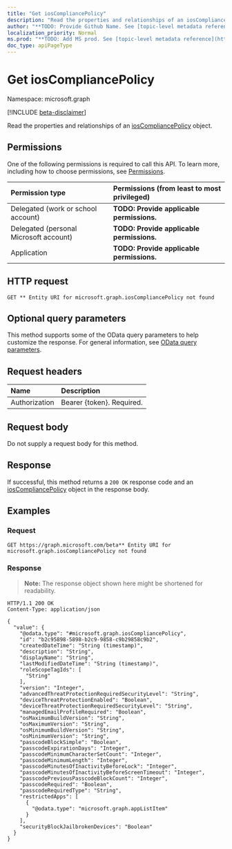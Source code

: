 ```yaml
---
title: "Get iosCompliancePolicy"
description: "Read the properties and relationships of an iosCompliancePolicy object."
author: "**TODO: Provide Github Name. See [topic-level metadata reference](https://msgo.azurewebsites.net/add/document/guidelines/metadata.html#topic-level-metadata)**"
localization_priority: Normal
ms.prod: "**TODO: Add MS prod. See [topic-level metadata reference](https://msgo.azurewebsites.net/add/document/guidelines/metadata.html#topic-level-metadata)**"
doc_type: apiPageType
---
```


# Get iosCompliancePolicy
Namespace: microsoft.graph

[!INCLUDE [beta-disclaimer](../../includes/beta-disclaimer.md)]

Read the properties and relationships of an [iosCompliancePolicy](../resources/ioscompliancepolicy.md) object.

## Permissions
One of the following permissions is required to call this API. To learn more, including how to choose permissions, see [Permissions](/graph/permissions-reference).

|Permission type|Permissions (from least to most privileged)|
|:---|:---|
|Delegated (work or school account)|**TODO: Provide applicable permissions.**|
|Delegated (personal Microsoft account)|**TODO: Provide applicable permissions.**|
|Application|**TODO: Provide applicable permissions.**|

## HTTP request

<!-- {
  "blockType": "ignored"
}
-->
``` http
GET ** Entity URI for microsoft.graph.iosCompliancePolicy not found
```

## Optional query parameters
This method supports some of the OData query parameters to help customize the response. For general information, see [OData query parameters](/graph/query-parameters).

## Request headers
|Name|Description|
|:---|:---|
|Authorization|Bearer {token}. Required.|

## Request body
Do not supply a request body for this method.

## Response

If successful, this method returns a `200 OK` response code and an [iosCompliancePolicy](../resources/ioscompliancepolicy.md) object in the response body.

## Examples

### Request
<!-- {
  "blockType": "request",
  "name": "get_ioscompliancepolicy"
}
-->
``` http
GET https://graph.microsoft.com/beta** Entity URI for microsoft.graph.iosCompliancePolicy not found
```


### Response
>**Note:** The response object shown here might be shortened for readability.
<!-- {
  "blockType": "response",
  "truncated": true,
  "@odata.type": "microsoft.graph.iosCompliancePolicy"
}
-->
``` http
HTTP/1.1 200 OK
Content-Type: application/json

{
  "value": {
    "@odata.type": "#microsoft.graph.iosCompliancePolicy",
    "id": "b2c95898-5898-b2c9-9858-c9b29858c9b2",
    "createdDateTime": "String (timestamp)",
    "description": "String",
    "displayName": "String",
    "lastModifiedDateTime": "String (timestamp)",
    "roleScopeTagIds": [
      "String"
    ],
    "version": "Integer",
    "advancedThreatProtectionRequiredSecurityLevel": "String",
    "deviceThreatProtectionEnabled": "Boolean",
    "deviceThreatProtectionRequiredSecurityLevel": "String",
    "managedEmailProfileRequired": "Boolean",
    "osMaximumBuildVersion": "String",
    "osMaximumVersion": "String",
    "osMinimumBuildVersion": "String",
    "osMinimumVersion": "String",
    "passcodeBlockSimple": "Boolean",
    "passcodeExpirationDays": "Integer",
    "passcodeMinimumCharacterSetCount": "Integer",
    "passcodeMinimumLength": "Integer",
    "passcodeMinutesOfInactivityBeforeLock": "Integer",
    "passcodeMinutesOfInactivityBeforeScreenTimeout": "Integer",
    "passcodePreviousPasscodeBlockCount": "Integer",
    "passcodeRequired": "Boolean",
    "passcodeRequiredType": "String",
    "restrictedApps": [
      {
        "@odata.type": "microsoft.graph.appListItem"
      }
    ],
    "securityBlockJailbrokenDevices": "Boolean"
  }
}
```

